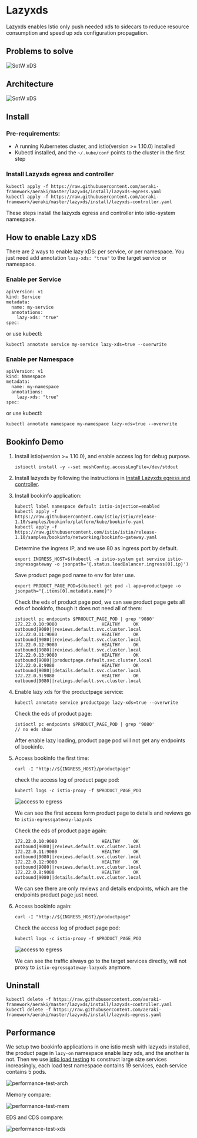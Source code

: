 # Lazyxds

Lazyxds enables Istio only push needed xds to sidecars to reduce resource consumption and speed up xds configuration propagation.

## Problems to solve

![SotW xDS](docs/images/sotw-xds.png)

## Architecture

![SotW xDS](docs/images/arch.png)

## Install

### Pre-requirements:

* A running Kubernetes cluster, and istio(version >= 1.10.0) installed
* Kubectl installed, and the `~/.kube/conf` points to the cluster in the first step

### Install Lazyxds egress and controller

```
kubectl apply -f https://raw.githubusercontent.com/aeraki-framework/aeraki/master/lazyxds/install/lazyxds-egress.yaml
kubectl apply -f https://raw.githubusercontent.com/aeraki-framework/aeraki/master/lazyxds/install/lazyxds-controller.yaml
```

These steps install the lazyxds egress and controller into istio-system namespace.

## How to enable Lazy xDS

There are 2 ways to enable lazy xDS: per service, or per namespace. You just need add annotation `lazy-xds: "true"` to the target service or namespace.

### Enable per Service

```
apiVersion: v1
kind: Service
metadata:
  name: my-service
  annotations:
    lazy-xds: "true"
spec:
```

or use kubectl: 

`kubectl annotate service my-service lazy-xds=true --overwrite`

### Enable per Namespace

```
apiVersion: v1
kind: Namespace
metadata:
  name: my-namespace
  annotations:
    lazy-xds: "true"
spec:
```

or use kubectl: 

`kubectl annotate namespace my-namespace lazy-xds=true --overwrite`

## Bookinfo Demo

1. Install istio(version >= 1.10.0), and enable access log for debug purpose.

    ```
    istioctl install -y --set meshConfig.accessLogFile=/dev/stdout
    ```

2. Install lazyxds by following the instructions in [Install Lazyxds egress and controller](https://github.com/aeraki-framework/aeraki/blob/master/lazyxds/README.md#install-lazyxds-egress-and-controller).

3. Install bookinfo application:

    ```
    kubectl label namespace default istio-injection=enabled
    kubectl apply -f https://raw.githubusercontent.com/istio/istio/release-1.10/samples/bookinfo/platform/kube/bookinfo.yaml
    kubectl apply -f https://raw.githubusercontent.com/istio/istio/release-1.10/samples/bookinfo/networking/bookinfo-gateway.yaml
    ```
   
    Determine the ingress IP, and we use 80 as ingress port by default.
    ```
    export INGRESS_HOST=$(kubectl -n istio-system get service istio-ingressgateway -o jsonpath='{.status.loadBalancer.ingress[0].ip}')
    ```
   
    Save product page pod name to env for later use.
    ```
    export PRODUCT_PAGE_POD=$(kubectl get pod -l app=productpage -o jsonpath="{.items[0].metadata.name}")
    ```
   
    Check the eds of product page pod, we can see product page gets all eds of bookinfo, though it does not need all of them:
    ```
    istioctl pc endpoints $PRODUCT_PAGE_POD | grep '9080'
    172.22.0.10:9080                 HEALTHY     OK                outbound|9080||reviews.default.svc.cluster.local
    172.22.0.11:9080                 HEALTHY     OK                outbound|9080||reviews.default.svc.cluster.local
    172.22.0.12:9080                 HEALTHY     OK                outbound|9080||reviews.default.svc.cluster.local
    172.22.0.13:9080                 HEALTHY     OK                outbound|9080||productpage.default.svc.cluster.local
    172.22.0.8:9080                  HEALTHY     OK                outbound|9080||details.default.svc.cluster.local
    172.22.0.9:9080                  HEALTHY     OK                outbound|9080||ratings.default.svc.cluster.local
    ```

4. Enable lazy xds for the productpage service:

    ```
    kubectl annotate service productpage lazy-xds=true --overwrite
    ```
   
    Check the eds of product page:
    ```
    istioctl pc endpoints $PRODUCT_PAGE_POD | grep '9080'
    // no eds show
    ```
    After enable lazy loading, product page pod will not get any endpoints of bookinfo.

5. Access bookinfo the first time:

    ```
    curl -I "http://${INGRESS_HOST}/productpage"
    ```
   
   check the access log of product page pod:
   
   ```
   kubectl logs -c istio-proxy -f $PRODUCT_PAGE_POD
   ```
   
   ![access to egress](docs/images/productpage-accesslog-1.png)
   
   We can see the first access form product page to details and reviews go to `istio-egressgateway-lazyxds`
   
   Check the eds of product page again:
   
   ```
   172.22.0.10:9080                 HEALTHY     OK                outbound|9080||reviews.default.svc.cluster.local
   172.22.0.11:9080                 HEALTHY     OK                outbound|9080||reviews.default.svc.cluster.local
   172.22.0.12:9080                 HEALTHY     OK                outbound|9080||reviews.default.svc.cluster.local
   172.22.0.8:9080                  HEALTHY     OK                outbound|9080||details.default.svc.cluster.local
   ```
   
   We can see there are only reviews and details endpoints, which are the endpoints product page just need.

6. Access bookinfo again:

   ```
   curl -I "http://${INGRESS_HOST}/productpage"
   ```
    
   Check the access log of product page pod:
   
   ```
   kubectl logs -c istio-proxy -f $PRODUCT_PAGE_POD
   ```

   ![access to egress](docs/images/productpage-accesslog-2.png)
   
   We can see the traffic always go to the target services directly, will not proxy to `istio-egressgateway-lazyxds` anymore.
 
## Uninstall

```
kubectl delete -f https://raw.githubusercontent.com/aeraki-framework/aeraki/master/lazyxds/install/lazyxds-controller.yaml
kubectl delete -f https://raw.githubusercontent.com/aeraki-framework/aeraki/master/lazyxds/install/lazyxds-egress.yaml
```

## Performance

We setup two bookinfo applications in one istio mesh with lazyxds installed, the product page in `lazy-on` namespace enable lazy xds, and the another is not.
Then we use [istio load testing](https://github.com/istio/tools/tree/master/perf/load) to construct large size services increasingly, 
each load test namespace contains 19 services, each service contains 5 pods.

![performance-test-arch](docs/images/performance-test-arch.png)
   
Memory compare:
   
![performance-test-mem](docs/images/performance-test-mem.png)

EDS and CDS compare:

![performance-test-xds](docs/images/performance-test-xds.png)
